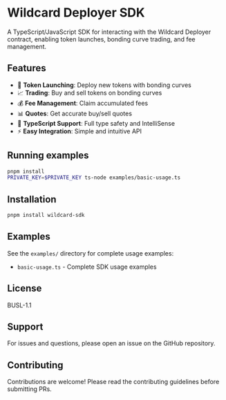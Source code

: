 # Wildcard Deployer SDK

A TypeScript/JavaScript SDK for interacting with the Wildcard Deployer contract, enabling token launches, bonding curve trading, and fee management.

## Features

- 🚀 **Token Launching**: Deploy new tokens with bonding curves
- 📈 **Trading**: Buy and sell tokens on bonding curves
- 💰 **Fee Management**: Claim accumulated fees
- 📊 **Quotes**: Get accurate buy/sell quotes
- 🔧 **TypeScript Support**: Full type safety and IntelliSense
- ⚡ **Easy Integration**: Simple and intuitive API

## Running examples

```bash
pnpm install
PRIVATE_KEY=$PRIVATE_KEY ts-node examples/basic-usage.ts
```

## Installation

```bash
pnpm install wildcard-sdk
```

## Examples

See the `examples/` directory for complete usage examples:

- `basic-usage.ts` - Complete SDK usage examples

## License

BUSL-1.1

## Support

For issues and questions, please open an issue on the GitHub repository.

## Contributing

Contributions are welcome! Please read the contributing guidelines before submitting PRs. 
